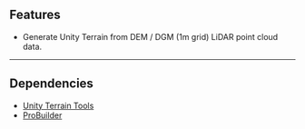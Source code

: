 ## Features
- Generate Unity Terrain from DEM / DGM (1m grid) LiDAR point cloud data.

----

## Dependencies
- [Unity Terrain Tools](https://docs.unity3d.com/Packages/com.unity.terrain-tools@3.0/manual/index.html)
- [ProBuilder](https://docs.unity3d.com/Packages/com.unity.probuilder@4.3/manual/index.html)
